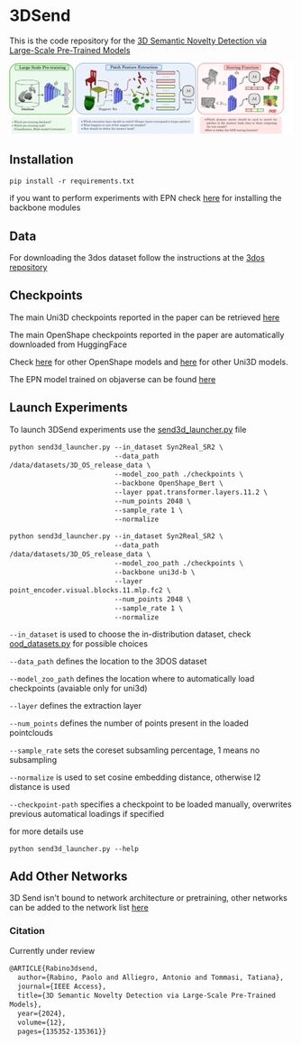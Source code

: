 
# 3DSend
This is the code repository for the [3D Semantic Novelty Detection
via Large-Scale Pre-Trained Models](https://ieeexplore.ieee.org/document/10684168)

![alt text](src/model-long-questions.png "Model")

## Installation
```
pip install -r requirements.txt
```

if you want to perform experiments with EPN check [here](https://github.com/nintendops/EPN_PointCloud) for installing the backbone modules

## Data
For downloading the 3dos dataset follow the instructions at the [3dos repository](https://github.com/antoalli/3d_os) 

## Checkpoints
The main Uni3D checkpoints reported in the paper can be retrieved [here](https://huggingface.co/BAAI/Uni3D/blob/main/modelzoo/uni3d-b/model.pt)

The main OpenShape checkpoints reported in the paper are automatically downloaded from HuggingFace

Check [here](https://github.com/Colin97/OpenShape_code) for other OpenShape models and [here](https://github.com/baaivision/Uni3D) for other Uni3D models.

The EPN model trained on objaverse can be found [here](https://drive.google.com/drive/folders/1h8lklWrLr7Ox9n0hHn2zVOIl1i6rUS9j?usp=drive_link)

## Launch Experiments

To launch 3DSend experiments use the [send3d_launcher.py](send3d_launcher.py) file
```
python send3d_launcher.py --in_dataset Syn2Real_SR2 \
                          --data_path /data/datasets/3D_OS_release_data \
                          --model_zoo_path ./checkpoints \
                          --backbone OpenShape_Bert \
                          --layer ppat.transformer.layers.11.2 \
                          --num_points 2048 \
                          --sample_rate 1 \
                          --normalize 
```
```
python send3d_launcher.py --in_dataset Syn2Real_SR2 \
                          --data_path /data/datasets/3D_OS_release_data \
                          --model_zoo_path ./checkpoints \
                          --backbone uni3d-b \
                          --layer point_encoder.visual.blocks.11.mlp.fc2 \
                          --num_points 2048 \
                          --sample_rate 1 \
                          --normalize 
```


```--in_dataset``` is used to choose the in-distribution dataset, check [ood_datasets.py](data/ood_datasets.py) for possible choices

```--data_path``` defines the location to the 3DOS dataset

```--model_zoo_path``` defines the location where to automatically load checkpoints (avaiable only for uni3d)

```--layer``` defines the extraction layer

```--num_points``` defines the number of points present in the loaded pointclouds

```--sample_rate``` sets the coreset subsamling percentage, 1 means no subsampling

```--normalize``` is used to set cosine embedding distance, otherwise l2 distance is used

```--checkpoint-path``` specifies a checkpoint to be loaded manually, overwrites previous automatical loadings if specified

for more details use 
```
python send3d_launcher.py --help
``` 

## Add Other Networks

3D Send isn't bound to network architecture or pretraining, other networks can be added to the network list [here](networks/__init__.py)


### Citation

Currently under review

```
@ARTICLE{Rabino3dsend,
  author={Rabino, Paolo and Alliegro, Antonio and Tommasi, Tatiana},
  journal={IEEE Access}, 
  title={3D Semantic Novelty Detection via Large-Scale Pre-Trained Models}, 
  year={2024},
  volume={12},
  pages={135352-135361}}
```


